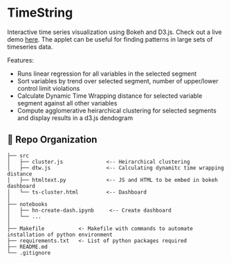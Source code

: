 # TimeString

Interactive time series visualization using Bokeh and D3.js. Check out a live demo [here](https://hnagib.com/ts-cluster). The applet can be useful for finding patterns in large sets of timeseries data. 

Features: 
- Runs linear regression for all variables in the selected segment
- Sort variables by trend over selected segment, number of upper/lower control limit violations
- Calculate Dynamic Time Wrapping distance for selected variable segment against all other variables
- Compute agglomerative heirarchical clustering for selected segments and display results in a d3.js dendogram

:open_file_folder: Repo Organization
--------------------------------

    ├── src                
    │   ├── cluster.js              <-- Heirarchical clustering  
    │   ├── dtw.js                  <-- Calculating dynamitc time wrapping distance
    │   ├── htmltext.py             <-- JS and HTML to be embed in bokeh dashboard
    │   └── ts-cluster.html         <-- Dashboard 
    │
    ├── notebooks          
    │   ├── hn-create-dash.ipynb     <-- Create dashboard        
    │   └── ...            
    │
    ├── Makefile           <- Makefile with commands to automate installation of python environment
    ├── requirements.txt   <- List of python packages required     
    ├── README.md
    └── .gitignore         
